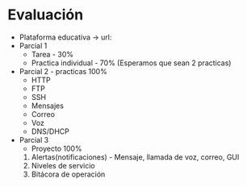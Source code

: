 # Evaluación

- Plataforma educativa -> url: 
- Parcial 1
	- Tarea - 30%
	- Practica individual - 70% (Esperamos que sean 2 practicas)
- Parcial 2 - practicas 100%
	- HTTP
	- FTP
	- SSH
	- Mensajes
	- Correo
	- Voz
	- DNS/DHCP
- Parcial 3
	- Proyecto 100%
	1. Alertas(notificaciones) - Mensaje, llamada de voz, correo, GUI
	2. Niveles de servicio
	3. Bitácora de operación 

